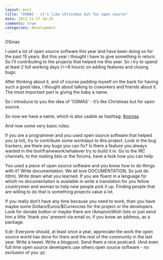 ```yaml
---
layout: post
title: "OSMAS - it's like christmas but for open source"
date: 2012-11-27 16:25
comments: true
categories: development
---
```


OSmas

I used a lot of open source software this year and have been doing so for the past 15 years. 
But this year i thought i have to give something in return. 
So I'll contributing to the projects that helped me this year. 
So i try to spend at least 2 full working days (>=8 hours) on adding features and closing bugs.

After thinking about it, and of course padding myself on the back for having such a good idea, 
i thought about talking to coworkers and friends about it. The most important part is giving the baby a name.

So i introduce to you the idea of 'OSMAS' - it’s like Christmas but for open source.

So now we have a name, which is also usable as hashtag: [#osmas](https://twitter.com/search/realtime?q=%23osmas)

And now some very basic rules:

If you are a programmer and you used open source software that helped you (a lot), 
try to contribute some workdays to this project. Look in the bug trackers, are there any bugs you can fix? 
Is there a feature you always wanted in the tool/framework/whatever try to build it in. Go to the IRC channels, 
to the mailing lists or the forums, have a look how you can help.

You used a piece of open source software and you know how to do things with it? Write documentation. 
We all love DOCUMENTATION. So just do it(tm). Write down what you learned. 
If you are fluent in a language for which no documentation is available in write a translation 
for you fellow countrymen and woman to help new people pick it up. 
Finding people that are willing to do that is something projects value a lot.

If you really don’t have any time because you need to work, then you have maybe some Dollars/Euros/$Currencies 
for the project or the developers. Look for donate button or maybe there are (Amazon)Wish lists 
or just send him a little 'thank you' present via email or, if you know an address, as a package.

tl;dr: Everyone should, at least once a year, appreciate the work the open source world has done 
for them and the rest of the community in the last year. Write a tweet. Write a blogpost. Send them a nice postcard. 
(And even full time open source developers use others open source software - no exclusion of you :p).
